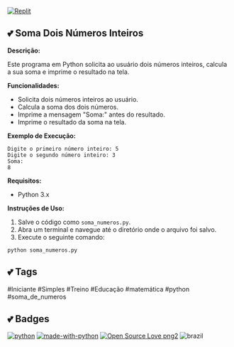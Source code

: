 [![Replit](https://img.shields.io/badge/Replit-DD1200?style=for-the-badge&logo=Replit&logoColor=white)](https://replit.com/@DeiseFreire2022/py050620242048)
## 💕 Soma Dois Números Inteiros

**Descrição:**

Este programa em Python solicita ao usuário dois números inteiros, calcula a sua soma e imprime o resultado na tela.

**Funcionalidades:**

* Solicita dois números inteiros ao usuário.
* Calcula a soma dos dois números.
* Imprime a mensagem "Soma:" antes do resultado.
* Imprime o resultado da soma na tela.

**Exemplo de Execução:**

```
Digite o primeiro número inteiro: 5
Digite o segundo número inteiro: 3
Soma:
8
```

**Requisitos:**

* Python 3.x

**Instruções de Uso:**

1. Salve o código como `soma_numeros.py`.
2. Abra um terminal e navegue até o diretório onde o arquivo foi salvo.
3. Execute o seguinte comando:

```
python soma_numeros.py
```
## :two_hearts: Tags
#Iniciante #Simples #Treino #Educação #matemática #python #soma_de_numeros

## :two_hearts: Badges
[![python](https://img.shields.io/badge/Python-3.9-3776AB.svg?style=flat&logo=python&logoColor=white)](https://www.python.org)  [![made-with-python](https://img.shields.io/badge/Made%20with-Python-1f425f.svg)](https://www.python.org/) [![Open Source Love png2](https://badges.frapsoft.com/os/v2/open-source.png?v=103)](https://github.com/ellerbrock/open-source-badges/) ![brazil](https://github.com/pedromxavier/flag-badges/raw/main/badges/BR.svg) 

